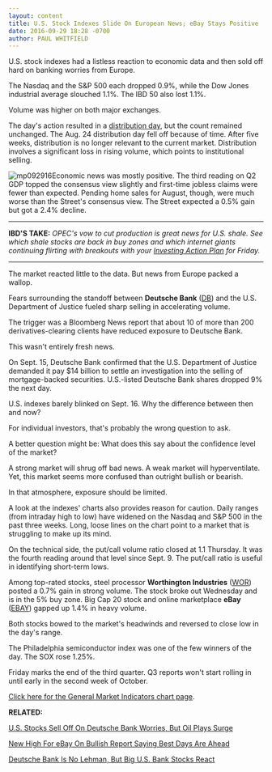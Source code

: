 ```yaml
---
layout: content
title: U.S. Stock Indexes Slide On European News; eBay Stays Positive
date: 2016-09-29 18:28 -0700
author: PAUL WHITFIELD
---
```






U.S. stock indexes had a listless reaction to economic data and then sold off hard on banking worries from Europe.


The Nasdaq and the S&P 500 each dropped 0.9%, while the Dow Jones industrial average slouched 1.1%. The IBD 50 also lost 1.1%.


Volume was higher on both major exchanges.


The day's action resulted in a [distribution day](http://education.investors.com/lesson.aspx?id=735759&sourceid=735764), but the count remained unchanged. The Aug. 24 distribution day fell off because of time. After five weeks, distribution is no longer relevant to the current market. Distribution involves a significant loss in rising volume, which points to institutional selling.


![mp092916](https://www.investors.com/wp-content/uploads/2016/09/MP092916-216x300.jpg)Economic news was mostly positive. The third reading on Q2 GDP topped the consensus view slightly and first-time jobless claims were fewer than expected. Pending home sales for August, though, were much worse than the Street's consensus view. The Street expected a 0.5% gain but got a 2.4% decline.




---


**IBD'S TAKE:** *OPEC's vow to cut production is great news for U.S. shale. See which shale stocks are back in buy zones and which internet giants continuing flirting with breakouts with your [Investing Action Plan](https://www.investors.com/research/investing-action-plan/investing-action-plan-shale-breakouts-gushing-facebook-alphabet-tease/) for Friday.*




---


The market reacted little to the data. But news from Europe packed a wallop.


Fears surrounding the standoff between **Deutsche Bank** ([DB](https://research.investors.com/quote.aspx?symbol=DB)) and the U.S. Department of Justice fueled sharp selling in accelerating volume.


The trigger was a Bloomberg News report that about 10 of more than 200 derivatives-clearing clients have reduced exposure to Deutsche Bank.


This wasn't entirely fresh news.


On Sept. 15, Deutsche Bank confirmed that the U.S. Department of Justice demanded it pay $14 billion to settle an investigation into the selling of mortgage-backed securities. U.S.-listed Deutsche Bank shares dropped 9% the next day.


U.S. indexes barely blinked on Sept. 16. Why the difference between then and now?


For individual investors, that's probably the wrong question to ask.


A better question might be: What does this say about the confidence level of the market?


A strong market will shrug off bad news. A weak market will hyperventilate. Yet, this market seems more confused than outright bullish or bearish.


In that atmosphere, exposure should be limited.


A look at the indexes' charts also provides reason for caution. Daily ranges (from intraday high to low) have widened on the Nasdaq and S&P 500 in the past three weeks. Long, loose lines on the chart point to a market that is struggling to make up its mind.



On the technical side, the put/call volume ratio closed at 1.1 Thursday. It was the fourth reading around that level since Sept. 9. The put/call ratio is useful in identifying short-term lows.


Among top-rated stocks, steel processor **Worthington Industries** ([WOR](https://research.investors.com/quote.aspx?symbol=WOR)) posted a 0.7% gain in strong volume. The stock broke out Wednesday and is in the 5% buy zone. Big Cap 20 stock and online marketplace **eBay** ([EBAY](https://research.investors.com/quote.aspx?symbol=EBAY)) gapped up 1.4% in heavy volume.


Both stocks bowed to the market's headwinds and reversed to close low in the day's range.


The Philadelphia semiconductor index was one of the few winners of the day. The SOX rose 1.25%.


Friday marks the end of the third quarter. Q3 reports won't start rolling in until early in the second week of October.


[Click here for the General Market Indicators chart page](https://www.investors.com/wp-content/uploads/2016/09/IBD2909152630GMI.pdf).


**RELATED:**


[U.S. Stocks Sell Off On Deutsche Bank Worries, But Oil Plays Surge](https://www.investors.com/market-trend/stock-market-today/u-s-stocks-sell-off-on-deutsche-bank-worries-but-oil-plays-surge/)


[New High For eBay On Bullish Report Saying Best Days Are Ahead](https://www.investors.com/news/technology/new-high-for-ebay-on-bullish-report-saying-best-days-are-ahead/)


[Deutsche Bank Is No Lehman, But Big U.S. Bank Stocks React](https://www.investors.com/news/deutsche-bank-is-no-lehman-but-big-u-s-bank-stocks-break-support/)




